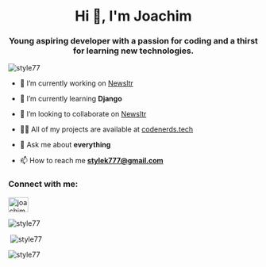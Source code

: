 <h1 align="center">Hi 👋, I'm Joachim</h1>
<h3 align="center">Young aspiring developer with a passion for coding and a thirst for learning new technologies.</h3>

<p align="left"> <img src="https://komarev.com/ghpvc/?username=style77&label=Profile%20views&color=0e75b6&style=flat" alt="style77" /> </p>

- 🔭 I’m currently working on [Newsltr](https://github.com/Style77/newsltr)

- 🌱 I’m currently learning **Django**

- 👯 I’m looking to collaborate on [Newsltr](https://github.com/Style77/newsltr)

- 👨‍💻 All of my projects are available at [codenerds.tech](codenerds.tech)

- 💬 Ask me about **everything**

- 📫 How to reach me **stylek777@gmail.com**

<h3 align="left">Connect with me:</h3>
<p align="left">
<a href="https://linkedin.com/in/joachim-hodana-33815b245" target="blank"><img align="center" src="https://raw.githubusercontent.com/rahuldkjain/github-profile-readme-generator/master/src/images/icons/Social/linked-in-alt.svg" alt="joachim-hodana-33815b245" height="30" width="40" /></a>
</p>

<p><img align="center" src="https://github-readme-stats.vercel.app/api/top-langs?username=style77&show_icons=true&locale=en&layout=compact" alt="style77" /></p>

<p>&nbsp;<img align="center" src="https://github-readme-stats.vercel.app/api?username=style77&show_icons=true&locale=en" alt="style77" /></p>

<p><img align="center" src="https://github-readme-streak-stats.herokuapp.com/?user=style77&" alt="style77" /></p>